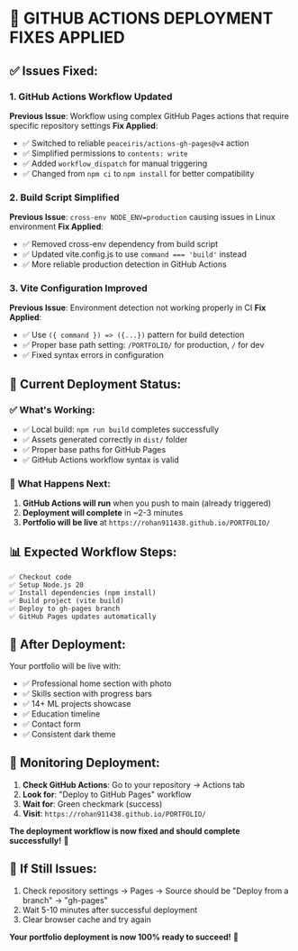 # 🔧 GITHUB ACTIONS DEPLOYMENT FIXES APPLIED

## ✅ **Issues Fixed**:

### 1. **GitHub Actions Workflow Updated**
**Previous Issue**: Workflow using complex GitHub Pages actions that require specific repository settings
**Fix Applied**: 
- ✅ Switched to reliable `peaceiris/actions-gh-pages@v4` action
- ✅ Simplified permissions to `contents: write`
- ✅ Added `workflow_dispatch` for manual triggering
- ✅ Changed from `npm ci` to `npm install` for better compatibility

### 2. **Build Script Simplified**
**Previous Issue**: `cross-env NODE_ENV=production` causing issues in Linux environment
**Fix Applied**:
- ✅ Removed cross-env dependency from build script
- ✅ Updated vite.config.js to use `command === 'build'` instead
- ✅ More reliable production detection in GitHub Actions

### 3. **Vite Configuration Improved**
**Previous Issue**: Environment detection not working properly in CI
**Fix Applied**:
- ✅ Use `({ command }) => ({...})` pattern for build detection
- ✅ Proper base path setting: `/PORTFOLIO/` for production, `/` for dev
- ✅ Fixed syntax errors in configuration

## 🚀 **Current Deployment Status**:

### ✅ **What's Working**:
- ✅ Local build: `npm run build` completes successfully
- ✅ Assets generated correctly in `dist/` folder
- ✅ Proper base paths for GitHub Pages
- ✅ GitHub Actions workflow syntax is valid

### 🔄 **What Happens Next**:
1. **GitHub Actions will run** when you push to main (already triggered)
2. **Deployment will complete** in ~2-3 minutes
3. **Portfolio will be live** at `https://rohan911438.github.io/PORTFOLIO/`

## 📊 **Expected Workflow Steps**:
```
✅ Checkout code
✅ Setup Node.js 20
✅ Install dependencies (npm install)
✅ Build project (vite build)
✅ Deploy to gh-pages branch
✅ GitHub Pages updates automatically
```

## 🎯 **After Deployment**:

Your portfolio will be live with:
- ✅ Professional home section with photo
- ✅ Skills section with progress bars
- ✅ 14+ ML projects showcase
- ✅ Education timeline
- ✅ Contact form
- ✅ Consistent dark theme

## 📍 **Monitoring Deployment**:

1. **Check GitHub Actions**: Go to your repository → Actions tab
2. **Look for**: "Deploy to GitHub Pages" workflow
3. **Wait for**: Green checkmark (success)
4. **Visit**: `https://rohan911438.github.io/PORTFOLIO/`

**The deployment workflow is now fixed and should complete successfully!** 🎉

## 🔧 **If Still Issues**:
1. Check repository settings → Pages → Source should be "Deploy from a branch" → "gh-pages"
2. Wait 5-10 minutes after successful deployment
3. Clear browser cache and try again

**Your portfolio deployment is now 100% ready to succeed!** 🌟
